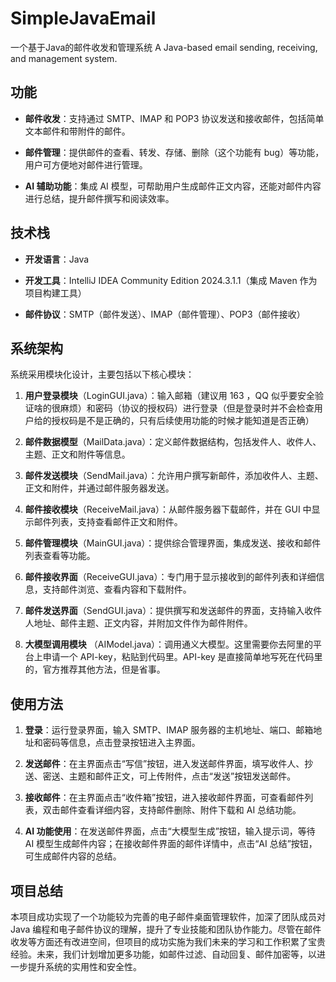 # SimpleJavaEmail
一个基于Java的邮件收发和管理系统 A Java-based email sending, receiving, and management system.

## 功能

- **邮件收发**：支持通过 SMTP、IMAP 和 POP3 协议发送和接收邮件，包括简单文本邮件和带附件的邮件。
    
- **邮件管理**：提供邮件的查看、转发、存储、删除（这个功能有 bug）等功能，用户可方便地对邮件进行管理。
    
- **AI 辅助功能**：集成 AI 模型，可帮助用户生成邮件正文内容，还能对邮件内容进行总结，提升邮件撰写和阅读效率。

## 技术栈

- **开发语言**：Java
    
- **开发工具**：IntelliJ IDEA Community Edition 2024.3.1.1（集成 Maven 作为项目构建工具）
    
- **邮件协议**：SMTP（邮件发送）、IMAP（邮件管理）、POP3（邮件接收）

## 系统架构

系统采用模块化设计，主要包括以下核心模块：

1. **用户登录模块**（LoginGUI.java）：输入邮箱（建议用 163 ，QQ 似乎要安全验证啥的很麻烦）和密码（协议的授权码）进行登录（但是登录时并不会检查用户给的授权码是不是正确的，只有后续使用功能的时候才能知道是否正确）
    
2. **邮件数据模型**（MailData.java）：定义邮件数据结构，包括发件人、收件人、主题、正文和附件等信息。
    
3. **邮件发送模块**（SendMail.java）：允许用户撰写新邮件，添加收件人、主题、正文和附件，并通过邮件服务器发送。
    
4. **邮件接收模块**（ReceiveMail.java）：从邮件服务器下载邮件，并在 GUI 中显示邮件列表，支持查看邮件正文和附件。
    
5. **邮件管理模块**（MainGUI.java）：提供综合管理界面，集成发送、接收和邮件列表查看等功能。
    
6. **邮件接收界面**（ReceiveGUI.java）：专门用于显示接收到的邮件列表和详细信息，支持邮件浏览、查看内容和下载附件。
    
7. **邮件发送界面**（SendGUI.java）：提供撰写和发送邮件的界面，支持输入收件人地址、邮件主题、正文内容，并附加文件作为邮件附件。
	
8. **大模型调用模块** （AIModel.java）：调用通义大模型。这里需要你去阿里的平台上申请一个 API-key，粘贴到代码里。API-key 是直接简单地写死在代码里的，官方推荐其他方法，但是省事。

## 使用方法

1. **登录**：运行登录界面，输入 SMTP、IMAP 服务器的主机地址、端口、邮箱地址和密码等信息，点击登录按钮进入主界面。
    
2. **发送邮件**：在主界面点击“写信”按钮，进入发送邮件界面，填写收件人、抄送、密送、主题和邮件正文，可上传附件，点击“发送”按钮发送邮件。
    
3. **接收邮件**：在主界面点击“收件箱”按钮，进入接收邮件界面，可查看邮件列表，双击邮件查看详细内容，支持邮件删除、附件下载和 AI 总结功能。
    
4. **AI 功能使用**：在发送邮件界面，点击“大模型生成”按钮，输入提示词，等待 AI 模型生成邮件内容；在接收邮件界面的邮件详情中，点击“AI 总结”按钮，可生成邮件内容的总结。

## 项目总结

本项目成功实现了一个功能较为完善的电子邮件桌面管理软件，加深了团队成员对 Java 编程和电子邮件协议的理解，提升了专业技能和团队协作能力。尽管在邮件收发等方面还有改进空间，但项目的成功实施为我们未来的学习和工作积累了宝贵经验。未来，我们计划增加更多功能，如邮件过滤、自动回复、邮件加密等，以进一步提升系统的实用性和安全性。
